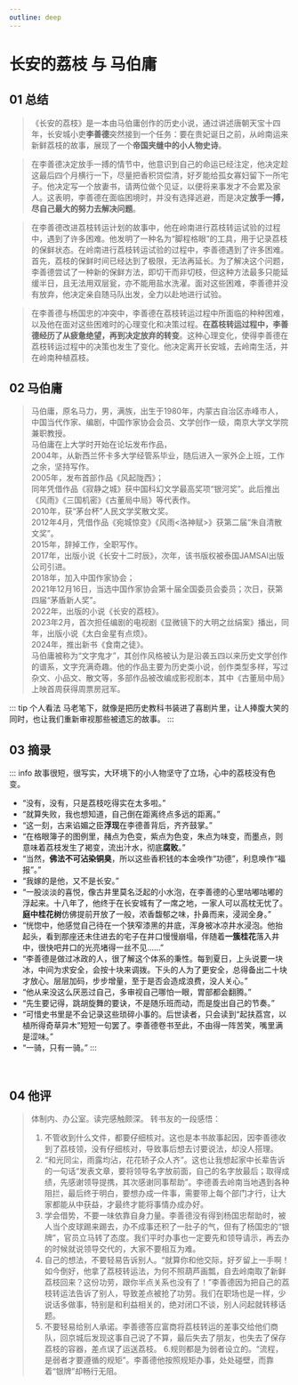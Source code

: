 ```yaml
---
outline: deep
---
```


# 长安的荔枝 与 马伯庸

<EncryptedContent>

## 01 总结
>《长安的荔枝》是一本由马伯庸创作的历史小说，通过讲述唐朝天宝十四年，长安城小吏**李善德**突然接到一个任务：要在贵妃诞日之前，从岭南运来新鲜荔枝的故事，展现了一个**帝国夹缝中的小人物史诗**。

> 在李善德决定放手一搏的情节中，他意识到自己的命运已经注定，他决定趁这最后四个月横行一下，尽量把香积贷偿清，好歹能给孤女寡妇留下一所宅子。他决定写一个放妻书，请两位做个见证，以便将来事发才不会累及家人。这表明，李善德在面临困境时，并没有选择逃避，而是决定**放手一搏，尽自己最大的努力去解决问题**。

> 在李善德改进荔枝转运计划的故事中，他在岭南进行荔枝转运试验的过程中，遇到了许多困难。他发明了一种名为“脚程格眼”的工具，用于记录荔枝的保鲜状态。在岭南进行荔枝转运试验的过程中，李善德遇到了许多困难。首先，荔枝的保鲜时间已经达到了极限，无法再延长。为了解决这个问题，李善德尝试了一种新的保鲜方法，即切干而非切枝，但这种方法最多只能延缓半日，且无法用双层瓮，亦不能用盐水洗濯。面对这些困难，李善德并没有放弃，他决定亲自随马队出发，全力以赴地进行试验。

> 在李善德与杨国忠的冲突中，李善德在荔枝转运过程中所面临的种种困难，以及他在面对这些困难时的心理变化和决策过程。**在荔枝转运过程中，李善德经历了从疲惫绝望，再到决定放弃的转变**。这种心理变化，使得李善德在荔枝转运过程中的决策也发生了变化。他决定离开长安城，去岭南生活，并在岭南种植荔枝。


## 02 马伯庸
> 马伯庸，原名马力，男，满族，出生于1980年，内蒙古自治区赤峰市人，中国当代作家、编剧，中国作家协会会员、文学创作一级，南京大学文学院兼职教授。  
> 马伯庸在上大学时开始在论坛发布作品，  
> 2004年，从新西兰怀卡多大学经管系毕业，随后进入一家外企上班，工作之余，坚持写作。  
> 2005年，发布首部作品《风起陇西》；  
> 同年凭借作品《寂静之城》获中国科幻文学最高奖项“银河奖”。此后推出《风雨》《三国机密》《古董局中局》等代表作。  
> 2010年，获“茅台杯”人民文学奖散文奖。  
> 2012年4月，凭借作品《宛城惊变》《风雨<洛神赋>》获第二届“朱自清散文奖”。  
> 2015年，辞掉工作，全职写作。  
> 2017年，出版小说《长安十二时辰》，次年，该书版权被泰国JAMSAI出版公司引进。  
> 2018年，加入中国作家协会；  
> 2021年12月16日，当选中国作家协会第十届全国委员会委员；次日，获第四届“茅盾新人奖”。  
> 2022年，出版的小说《长安的荔枝》。  
> 2023年2月，首次担任编剧的电视剧《显微镜下的大明之丝绢案》播出，同年，出版小说《太白金星有点烦》。  
> 2024年，推出新书《食南之徒》。  
> 马伯庸被称为“文字鬼才”，其创作风格被认为是沿袭五四以来历史文学创作的谱系，文字充满奇趣。他的作品主要为历史类小说，创作类型多样，写过杂文、小品文、散文等，多部作品被改编成影视剧本，其中《古董局中局》上映首周获得周票房冠军。  

::: tip 个人看法
马老笔下，就像是把历史教科书装进了喜剧片里，让人捧腹大笑的同时，也让我们重新审视那些被遗忘的故事。
:::

## 03 摘录
::: info 故事很短，很写实，大环境下的小人物坚守了立场，心中的荔枝没有色变。
-  “没有，没有，只是荔枝吃得实在太多啦。”
-  “就算失败，我也想知道，自己倒在距离终点多远的距离。”
-  “这一刻，古来谄媚之臣**浮现**在李德善背后，齐齐鼓掌。”
-  “在格眼簿子的图例里，赭点为色变，紫点为色变，朱点为味变，而墨点，则意味着荔枝发生了褐变，流出汁水，彻底**腐败**。”
-  “当然，**佛法不可沾染铜臭**，所以这些香积钱的本金唤作“功德”，利息唤作“福报”。”
-  “我嫁的是他，又不是长安。”
-  “一股淡淡的喜悦，像古井里莫名泛起的小水泡，在李善德的心里咕嘟咕嘟的浮起来。十八年了，他终于在长安城有了一席之地，一家人可以高枕无忧了。**庭中桂花树**仿佛提前开放了一般，浓香馥郁之味，扑鼻而来，浸润全身。”
-  “恍惚中，他感觉自己待在一个狭窄漆黑的井底，浑身被冰凉井水浸泡。他抬起头，看到那座还未住进去的宅子在井口慢慢崩塌，伴随着**一簇桂花**落入井中，很快吧井口的光亮堵得一丝不见……”
-  “李善德是做过冰政的人，很了解这个体系的秉性。每到夏日，上头说要一块冰，中间为求安全，会按十块来调拨。下头的人为了更安全，总得备出二十块才放心。层层加码，步步增量，至于是否会造成浪费，没人关心。”
-  “他从来没这么厌恶过自己，多审视自己哪怕一眼，胃部都会翻腾。”
-  “先生要记得，跳胡旋舞的要诀，不是随乐班而动，而是旋出自己的节奏。”
-  “可惜史书里是不会记录这些琐碎小事的。后世读者，只会读到“起扶荔宫，以植所得奇草异木”短短一句罢了。李善德卷书至此，不由得一阵苦笑，嘴里满是涩味。”
-  “一骑，只有一骑。”
:::


   
## 04 他评
> 体制内、办公室。读完感触颇深。
>转书友的一段感悟：
>1. 不管收到什么文件，都要仔细核对。这也是本书故事起因，因李善德收到了荔枝领，没有仔细核对，导致事后想去讨要说法，却没人搭理。
>2. “和光同尘，雨露均沾，花花轿子众人齐”。这也让我想起家中长辈告诉的一句话“发表文章，要将领导名字放前面，自己的名字放最后；取得成绩，先感谢领导提携，其次感谢同事帮助”。李德善去岭南当地遇到各种阻拦，最后终于明白，要想办成一件事，需要带上每个部门才行，让大家都能从中获益，才最终才能将事情办成办好。
>3. 学会借势，不要一味依靠自身力量。李善德没有得到杨国忠帮助时，被人当个皮球踢来踢去，办不成事还积了一肚子的气，但有了杨国忠的“银牌”，官员立马转了态度。我们平时办事也一定要先和领导请示，再去办的时候就说领导交代的，大家不要相互为难。
>4. 自己的想法，不要轻易告诉别人。“就算你和他交际，好歹留上一手啊！如今倒好，他拿了荔枝转运法，为何不照葫芦画瓢，自去岭南取了新鲜荔枝回来？这份功劳，跟你半点关系也没有了！”李善德因为把自己的荔枝转运法告诉了别人，导致差点被抢了功劳。我们在职场也是一样，少说话多做事，特别是和利益相关的，绝对闭口不谈，别人问起就转移话题。
>5. 不要轻易给别人承诺。李善德答应富商将荔枝转运的差事交给他们商队，回京城后发现这事自己说了不算，最后失去了朋友，也失去了保存荔枝的容器，差点误了运送荔枝。
>6.规则都是为弱者设立的。“流程，是弱者才要遵循的规矩”。李善德他按照规矩办事，处处碰壁，而靠着“银牌”却畅行无阻。

</EncryptedContent>

